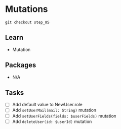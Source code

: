# Mutations

`git checkout step_05`

## Learn
- Mutation

## Packages

- N/A

## Tasks
- [ ] Add default value to NewUser.role
- [ ] Add `setUserMail(mail: String)` mutation
- [ ] Add `setUserFields(fields: $userFields)` mutation
- [ ] Add `deleteUser(id: $userId)` mutation
